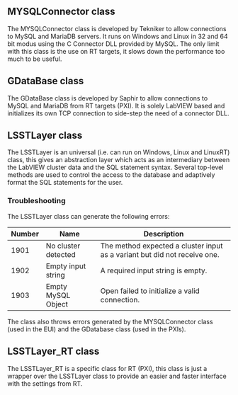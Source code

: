 ## MYSQLConnector class

The MYSQLConnector class is developed by Tekniker to allow connections to MySQL and MariaDB servers. It runs on
Windows and Linux in 32 and 64 bit modus using the C Connector DLL provided by MySQL. The only limit with this class
is the use on RT targets, it slows down the performance too much to be useful.

## GDataBase class

The GDataBase class is developed by Saphir to allow connections to MySQL and MariaDB from RT targets (PXI). It is solely
LabVIEW based and initializes its own TCP connection to side-step the need of a connector DLL.

## LSSTLayer class

The LSSTLayer is an universal (i.e. can run on Windows, Linux and LinuxRT) class, this gives an abstraction layer which
acts as an intermediary between the LabVIEW cluster data and the SQL statement syntax. Several top-level methods are used
to control the access to the database and adaptively format the SQL statements for the user.

### Troubleshooting

The LSSTLayer class can generate the following errors:

| Number | Name                | Description                                                               |
|--------|---------------------|---------------------------------------------------------------------------|
| 1901   | No cluster detected | The method expected a cluster input as a variant but did not receive one. |
| 1902   | Empty input string  | A required input string is empty.                                         |
| 1903   | Empty MySQL Object  | Open failed to initialize a valid connection.                             |

The class also throws errors generated by the MYSQLConnector class (used in the EUI) and the GDatabase class (used in
the PXIs).

## LSSTLayer_RT class

The LSSTLayer_RT is a specific class for RT (PXI), this class is just a wrapper over the LSSTLayer class to provide an
easier and faster interface with the settings from RT.
